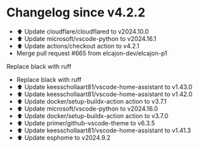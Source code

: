 # Changelog since v4.2.2
- ⬆️ Update cloudflare/cloudflared to v2024.10.0 
- ⬆️ Update microsoft/vscode-python to v2024.16.1 
- ⬆️ Update actions/checkout action to v4.2.1 
- Merge pull request #665 from elcajon-dev/elcajon-p1

Replace black with ruff 
- Replace black with ruff 
- ⬆️ Update keesschollaart81/vscode-home-assistant to v1.43.0 
- ⬆️ Update keesschollaart81/vscode-home-assistant to v1.42.0 
- ⬆️ Update docker/setup-buildx-action action to v3.7.1 
- ⬆️ Update microsoft/vscode-python to v2024.16.0 
- ⬆️ Update docker/setup-buildx-action action to v3.7.0 
- ⬆️ Update primer/github-vscode-theme to v6.3.5 
- ⬆️ Update keesschollaart81/vscode-home-assistant to v1.41.3 
- ⬆️ Update esphome to v2024.9.2 
